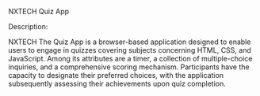 NXTECH Quiz App

Description:

NXTECH The Quiz App is a browser-based application designed to enable users to engage in quizzes covering subjects concerning HTML, CSS, and JavaScript. Among its attributes are a timer, a collection of multiple-choice inquiries, and a comprehensive scoring mechanism. Participants have the capacity to designate their preferred choices, with the application subsequently assessing their achievements upon quiz completion.
